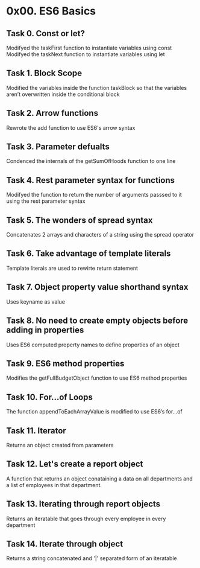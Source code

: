 # 0x00. ES6 Basics
## Task 0. Const or let?
Modifyed the taskFirst function to instantiate variables using const   
Modifyed the taskNext function to instantiate variables using let 
## Task 1. Block Scope 
Modified the variables inside the function taskBlock so that the variables aren’t overwritten inside the conditional block  
## Task 2. Arrow functions
Rewrote the add function to use ES6's arrow syntax  
## Task 3. Parameter defualts
Condenced the internals of the getSumOfHoods function to one line 
## Task 4. Rest parameter syntax for functions
Modifyed the function to return the number of arguments passsed to it using the rest parameter syntax
## Task 5. The wonders of spread syntax 
Concatenates 2 arrays and characters of a string using the spread operator  
## Task 6. Take advantage of template literals
Template literals are used to rewirte return statement  
## Task 7. Object property value shorthand syntax
Uses keyname as value  
## Task 8. No need to create empty objects before adding in properties
Uses ES6 computed property names to define properties of an object 
## Task 9. ES6 method properties
Modifies the getFullBudgetObject function to use ES6 method properties 
## Task 10. For...of Loops
The function appendToEachArrayValue is modified to use ES6’s for...of 
## Task 11. Iterator
Returns an object created from parameters  
## Task 12. Let's create a report object
A function that returns an object conataining a data on all departments and a list of employees in that department. 
## Task 13. Iterating through report objects
Returns an iteratable that goes through every employee in every department 
## Task 14. Iterate through object
Returns a string concatenated and '|' separated form of an iteratable  

